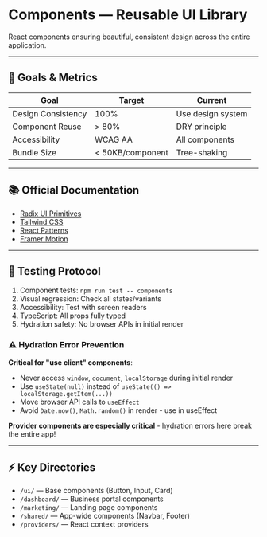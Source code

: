 # Components — Reusable UI Library

React components ensuring beautiful, consistent design across the entire application.

---

## 🎯 Goals & Metrics

| Goal | Target | Current |
|------|--------|---------|
| Design Consistency | 100% | Use design system |
| Component Reuse | > 80% | DRY principle |
| Accessibility | WCAG AA | All components |
| Bundle Size | < 50KB/component | Tree-shaking |

---

## 📚 Official Documentation

- [Radix UI Primitives](https://www.radix-ui.com/docs/primitives/overview/introduction)
- [Tailwind CSS](https://tailwindcss.com/docs)
- [React Patterns](https://react.dev/learn/passing-props-to-a-component)
- [Framer Motion](https://www.framer.com/motion/introduction/)

---

## 🧪 Testing Protocol

1. Component tests: `npm run test -- components`
2. Visual regression: Check all states/variants
3. Accessibility: Test with screen readers
4. TypeScript: All props fully typed
5. Hydration safety: No browser APIs in initial render

### ⚠️ Hydration Error Prevention

**Critical for "use client" components**:
- Never access `window`, `document`, `localStorage` during initial render
- Use `useState(null)` instead of `useState(() => localStorage.getItem(...))`
- Move browser API calls to `useEffect`
- Avoid `Date.now()`, `Math.random()` in render - use in useEffect

**Provider components are especially critical** - hydration errors here break the entire app!

---

## ⚡ Key Directories

- `/ui/` — Base components (Button, Input, Card)
- `/dashboard/` — Business portal components
- `/marketing/` — Landing page components
- `/shared/` — App-wide components (Navbar, Footer)
- `/providers/` — React context providers